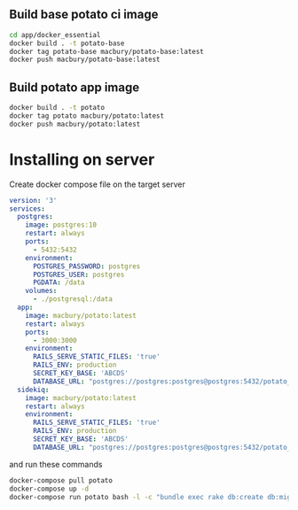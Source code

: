 ## Build base potato ci image

```bash
cd app/docker_essential
docker build . -t potato-base
docker tag potato-base macbury/potato-base:latest
docker push macbury/potato-base:latest
```

## Build potato app image

```bash
docker build . -t potato
docker tag potato macbury/potato:latest
docker push macbury/potato:latest
```

# Installing on server

Create docker compose file on the target server

```yaml
version: '3'
services:
  postgres:
    image: postgres:10
    restart: always
    ports:
      - 5432:5432
    environment:
      POSTGRES_PASSWORD: postgres
      POSTGRES_USER: postgres
      PGDATA: /data
    volumes:
      - ./postgresql:/data
  app:
    image: macbury/potato:latest
    restart: always
    ports:
      - 3000:3000
    environment:
      RAILS_SERVE_STATIC_FILES: 'true'
      RAILS_ENV: production
      SECRET_KEY_BASE: 'ABCDS'
      DATABASE_URL: "postgres://postgres:postgres@postgres:5432/potato_production"
  sidekiq:
    image: macbury/potato:latest
    restart: always
    environment:
      RAILS_SERVE_STATIC_FILES: 'true'
      RAILS_ENV: production
      SECRET_KEY_BASE: 'ABCDS'
      DATABASE_URL: "postgres://postgres:postgres@postgres:5432/potato_production"
```

and run these commands

```bash
docker-compose pull potato
docker-compose up -d
docker-compose run potato bash -l -c "bundle exec rake db:create db:migrate"
```
